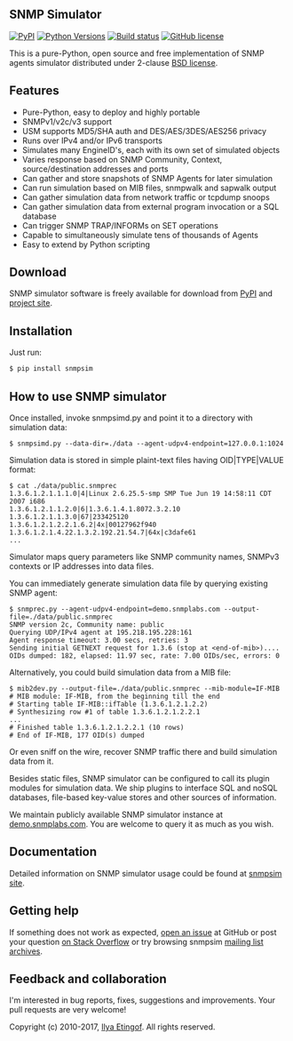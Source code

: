 
SNMP Simulator
--------------
[![PyPI](https://img.shields.io/pypi/v/snmpsim.svg?maxAge=2592000)](https://pypi.python.org/pypi/snmpsim)
[![Python Versions](https://img.shields.io/pypi/pyversions/snmpsim.svg)](https://pypi.python.org/pypi/snmpsim/)
[![Build status](https://travis-ci.org/etingof/snmpsim.svg?branch=master)](https://secure.travis-ci.org/etingof/snmpsim)
[![GitHub license](https://img.shields.io/badge/license-BSD-blue.svg)](https://raw.githubusercontent.com/etingof/snmpsim/master/LICENSE.txt)

This is a pure-Python, open source and free implementation of SNMP agents simulator
distributed under 2-clause [BSD license](http://pysnmp.sourceforge.net/license.html).

Features
--------

* Pure-Python, easy to deploy and highly portable
* SNMPv1/v2c/v3 support
* USM supports MD5/SHA auth and DES/AES/3DES/AES256 privacy
* Runs over IPv4 and/or IPv6 transports
* Simulates many EngineID's, each with its own set of simulated objects
* Varies response based on SNMP Community, Context, source/destination addresses and ports
* Can gather and store snapshots of SNMP Agents for later simulation
* Can run simulation based on MIB files, snmpwalk and sapwalk output
* Can gather simulation data from network traffic or tcpdump snoops
* Can gather simulation data from external program invocation or a SQL database
* Can trigger SNMP TRAP/INFORMs on SET operations
* Capable to simultaneously simulate tens of thousands of Agents
* Easy to extend by Python scripting


Download
--------

SNMP simulator software is freely available for download from [PyPI](https://pypi.python.org/pypi/snmpsim)
and [project site](http://snmpsim.sf.net/download.html).

Installation
------------

Just run:

```bash
$ pip install snmpsim
```

How to use SNMP simulator
-------------------------

Once installed, invoke snmpsimd.py and point it to a directory with simulation data:

```
$ snmpsimd.py --data-dir=./data --agent-udpv4-endpoint=127.0.0.1:1024
```

Simulation data is stored in simple plaint-text files having OID|TYPE|VALUE
format:

```
$ cat ./data/public.snmprec
1.3.6.1.2.1.1.1.0|4|Linux 2.6.25.5-smp SMP Tue Jun 19 14:58:11 CDT 2007 i686
1.3.6.1.2.1.1.2.0|6|1.3.6.1.4.1.8072.3.2.10
1.3.6.1.2.1.1.3.0|67|233425120
1.3.6.1.2.1.2.2.1.6.2|4x|00127962f940
1.3.6.1.2.1.4.22.1.3.2.192.21.54.7|64x|c3dafe61
...
```

Simulator maps query parameters like SNMP community names, SNMPv3 contexts or
IP addresses into data files.

You can immediately generate simulation data file by querying existing SNMP agent:

```
$ snmprec.py --agent-udpv4-endpoint=demo.snmplabs.com --output-file=./data/public.snmprec
SNMP version 2c, Community name: public
Querying UDP/IPv4 agent at 195.218.195.228:161
Agent response timeout: 3.00 secs, retries: 3
Sending initial GETNEXT request for 1.3.6 (stop at <end-of-mib>)....
OIDs dumped: 182, elapsed: 11.97 sec, rate: 7.00 OIDs/sec, errors: 0
```

Alternatively, you could build simulation data from a MIB file:

```
$ mib2dev.py --output-file=./data/public.snmprec --mib-module=IF-MIB
# MIB module: IF-MIB, from the beginning till the end
# Starting table IF-MIB::ifTable (1.3.6.1.2.1.2.2)
# Synthesizing row #1 of table 1.3.6.1.2.1.2.2.1
...
# Finished table 1.3.6.1.2.1.2.2.1 (10 rows)
# End of IF-MIB, 177 OID(s) dumped
```

Or even sniff on the wire, recover SNMP traffic there and build simulation
data from it.

Besides static files, SNMP simulator can be configured to call its plugin modules
for simulation data. We ship plugins to interface SQL and noSQL databases, file-based
key-value stores and other sources of information.

We maintain publicly available SNMP simulator instance at 
[demo.snmplabs.com](http://snmpsim.sourceforge.net/public-snmp-simulator.html). You are
welcome to query it as much as you wish.

Documentation
-------------

Detailed information on SNMP simulator usage could be found at
[snmpsim site](http://snmpsim.sf.net/).

Getting help
------------

If something does not work as expected,
[open an issue](https://github.com/etingof/snmpsim/issues) at GitHub or
post your question [on Stack Overflow](http://stackoverflow.com/questions/ask)
or try browsing snmpsim [mailing list archives](https://sourceforge.net/p/snmpsim/mailman/snmpsim-users/).

Feedback and collaboration
--------------------------

I'm interested in bug reports, fixes, suggestions and improvements. Your
pull requests are very welcome!

Copyright (c) 2010-2017, [Ilya Etingof](mailto:etingof@gmail.com). All rights reserved.
